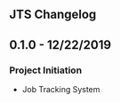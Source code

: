 JTS Changelog
------------------------
0.1.0 - 12/22/2019
---
### Project Initiation
-  Job Tracking System
